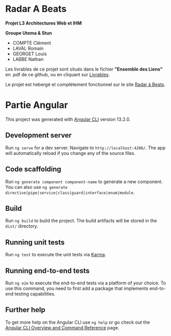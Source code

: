 # Radar A Beats

**Projet L3 Architectures Web et IHM**

**Groupe Utema & Stun**

- COMPTE Clément
- LAVAL Romain
- GEORGET Louis
- LABBE Nathan

Les livrables de ce projet sont situés dans le fichier **"Ensemble des Liens"** en .pdf de ce github, ou en cliquant sur [Livrables](https://github.com/ClemStun/RadarABeats/blob/master/Ensemble_des_Liens.pdf).

Le projet est hebergé et complétement fonctionnel sur le site [Radar à Beats](romainlavaldev.github.io).

# Partie Angular

This project was generated with [Angular CLI](https://github.com/angular/angular-cli) version 13.2.0.

## Development server

Run `ng serve` for a dev server. Navigate to `http://localhost:4200/`. The app will automatically reload if you change any of the source files.

## Code scaffolding

Run `ng generate component component-name` to generate a new component. You can also use `ng generate directive|pipe|service|class|guard|interface|enum|module`.

## Build

Run `ng build` to build the project. The build artifacts will be stored in the `dist/` directory.

## Running unit tests

Run `ng test` to execute the unit tests via [Karma](https://karma-runner.github.io).

## Running end-to-end tests

Run `ng e2e` to execute the end-to-end tests via a platform of your choice. To use this command, you need to first add a package that implements end-to-end testing capabilities.

## Further help

To get more help on the Angular CLI use `ng help` or go check out the [Angular CLI Overview and Command Reference](https://angular.io/cli) page.
